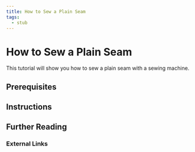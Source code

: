 ```yaml
---
title: How to Sew a Plain Seam
tags:
  - stub
---
```


# How to Sew a Plain Seam

This tutorial will show you how to sew a plain seam with a sewing machine.

## Prerequisites

## Instructions

## Further Reading

### External Links
